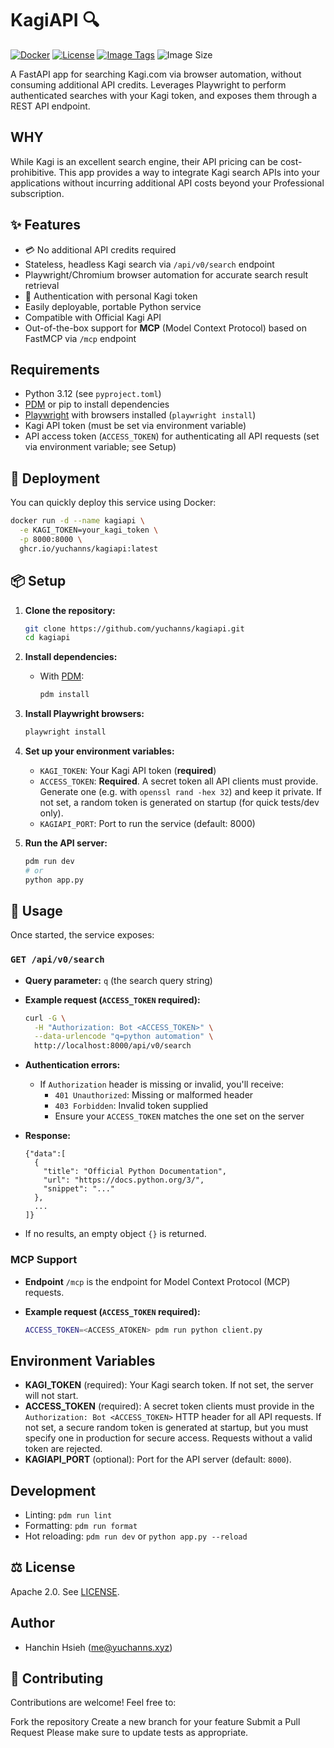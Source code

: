 # KagiAPI 🔍

[![Docker](https://img.shields.io/badge/docker-ready-blue.svg)](https://www.docker.com/)
[![License](https://img.shields.io/badge/license-Apache%202.0-blue.svg)](LICENSE)
[![Image Tags](https://ghcr-badge.yuchanns.xyz/yuchanns/kagiapi/tags?ignore=latest)](https://ghcr.io/yuchanns/kagiapi)
![Image Size](https://ghcr-badge.yuchanns.xyz/yuchanns/kagiapi/size)

A FastAPI app for searching Kagi.com via browser automation, without consuming additional API credits. Leverages Playwright to perform authenticated searches with your Kagi token, and exposes them through a REST API endpoint.

## WHY

While Kagi is an excellent search engine, their API pricing can be cost-prohibitive. This app provides a way to integrate Kagi search APIs into your applications without incurring additional API costs beyond your Professional subscription.

## ✨ Features
- 💳 No additional API credits required
- Stateless, headless Kagi search via `/api/v0/search` endpoint
- Playwright/Chromium browser automation for accurate search result retrieval
- 🔐 Authentication with personal Kagi token
- Easily deployable, portable Python service
- Compatible with Official Kagi API
- Out-of-the-box support for **MCP** (Model Context Protocol) based on FastMCP via `/mcp` endpoint

## Requirements
- Python 3.12 (see `pyproject.toml`)
- [PDM](https://pdm.fming.dev) or pip to install dependencies
- [Playwright](https://playwright.dev/) with browsers installed (`playwright install`)
- Kagi API token (must be set via environment variable)
- API access token (`ACCESS_TOKEN`) for authenticating all API requests (set via environment variable; see Setup)

## 🚀 Deployment

You can quickly deploy this service using Docker:
```sh
docker run -d --name kagiapi \
  -e KAGI_TOKEN=your_kagi_token \
  -p 8000:8000 \
  ghcr.io/yuchanns/kagiapi:latest
```

## 📦 Setup
1. **Clone the repository:**
   ```sh
   git clone https://github.com/yuchanns/kagiapi.git
   cd kagiapi
   ```
2. **Install dependencies:**
   - With [PDM](https://pdm.fming.dev):
     ```sh
     pdm install
     ```
3. **Install Playwright browsers:**
   ```sh
   playwright install
   ```
4. **Set up your environment variables:**
   - `KAGI_TOKEN`: Your Kagi API token (**required**)
   - `ACCESS_TOKEN`: **Required**. A secret token all API clients must provide. Generate one (e.g. with `openssl rand -hex 32`) and keep it private. If not set, a random token is generated on startup (for quick tests/dev only).
   - `KAGIAPI_PORT`: Port to run the service (default: 8000)

5. **Run the API server:**
   ```sh
   pdm run dev
   # or
   python app.py
   ```

## 📖 Usage
Once started, the service exposes:

### `GET /api/v0/search`
- **Query parameter:** `q` (the search query string)
- **Example request (`ACCESS_TOKEN` required):**

  ```sh
  curl -G \
    -H "Authorization: Bot <ACCESS_TOKEN>" \
    --data-urlencode "q=python automation" \
    http://localhost:8000/api/v0/search
  ```

- **Authentication errors:**
  - If `Authorization` header is missing or invalid, you'll receive:
    - `401 Unauthorized`: Missing or malformed header
    - `403 Forbidden`: Invalid token supplied
    - Ensure your `ACCESS_TOKEN` matches the one set on the server

- **Response:**
  ```jsonc
  {"data":[
    {
      "title": "Official Python Documentation",
      "url": "https://docs.python.org/3/",
      "snippet": "..."
    },
    ...
  ]}
  ```
- If no results, an empty object `{}` is returned.

### MCP Support
- **Endpoint** `/mcp` is the endpoint for Model Context Protocol (MCP) requests.
- **Example request (`ACCESS_TOKEN` required):**

    ```bash
    ACCESS_TOKEN=<ACCESS_ATOKEN> pdm run python client.py
    ```

## Environment Variables
- **KAGI_TOKEN** (required): Your Kagi search token. If not set, the server will not start.
- **ACCESS_TOKEN** (required): A secret token clients must provide in the `Authorization: Bot <ACCESS_TOKEN>` HTTP header for all API requests. If not set, a secure random token is generated at startup, but you must specify one in production for secure access. Requests without a valid token are rejected.
- **KAGIAPI_PORT** (optional): Port for the API server (default: `8000`).

## Development
- Linting: `pdm run lint`
- Formatting: `pdm run format`
- Hot reloading: `pdm run dev` or `python app.py --reload`

## ⚖️ License
Apache 2.0. See [LICENSE](LICENSE).

## Author
- Hanchin Hsieh ([me@yuchanns.xyz](mailto:me@yuchanns.xyz))

## 🤝 Contributing
Contributions are welcome! Feel free to:

Fork the repository
Create a new branch for your feature
Submit a Pull Request
Please make sure to update tests as appropriate.

